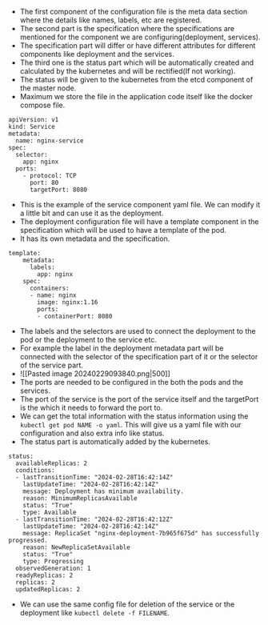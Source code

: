 * The first component of the configuration file is the meta data section where the details like names, labels, etc are registered.
* The second part is the specification where the specifications are mentioned for the component we are configuring(deployment, services).
* The specification part will differ or have different attributes for different components like deployment and the services.
* The third one is the status part which will be automatically created and calculated by the kubernetes and will be rectified(If not working). 
* The status will be given to the kubernetes from the etcd component of the master node.
* Maximum we store the file in the application code itself like the docker compose file.
```
apiVersion: v1
kind: Service
metadata:
  name: nginx-service
spec:
  selector:
    app: nginx
  ports:
    - protocol: TCP
      port: 80
      targetPort: 8080
```
* This is the example of the service component yaml file. We can modify it a little bit and can use it as the deployment.
* The deployment configuration file will have a template component in the specification which will be used to have a template of the pod.
* It has its own metadata and the specification.
```
template:
    metadata:
      labels:
        app: nginx
    spec:
      containers:
      - name: nginx
        image: nginx:1.16
        ports:
        - containerPort: 8080
```
* The labels and the selectors are used to connect the deployment to the pod or the deployment to the service etc.
* For example the label in the deployment metadata part will be connected with the selector of the specification part of it or the selector of the service part.
* ![[Pasted image 20240229093840.png|500]]
* The ports are needed to be configured in the both the pods and the services.
* The port of the service is the port of the service itself and the targetPort is the which it needs to forward the port to.
* We can get the total information with the status information using the `kubectl get pod NAME -o yaml`. This will give us a yaml file with our configuration and also extra info like status.
* The status part is automatically added by the kubernetes.
```
status:
  availableReplicas: 2
  conditions:
  - lastTransitionTime: "2024-02-28T16:42:14Z"
    lastUpdateTime: "2024-02-28T16:42:14Z"
    message: Deployment has minimum availability.
    reason: MinimumReplicasAvailable
    status: "True"
    type: Available
  - lastTransitionTime: "2024-02-28T16:42:12Z"
    lastUpdateTime: "2024-02-28T16:42:14Z"
    message: ReplicaSet "nginx-deployment-7b965f675d" has successfully progressed.
    reason: NewReplicaSetAvailable
    status: "True"
    type: Progressing
  observedGeneration: 1
  readyReplicas: 2
  replicas: 2
  updatedReplicas: 2
```
* We can use the same config file for deletion of the service or the deployment like `kubectl delete -f FILENAME`.